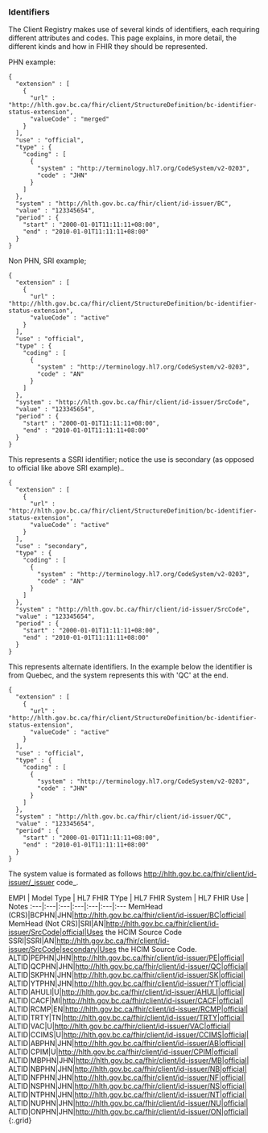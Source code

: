 ### Identifiers

The Client Registry makes use of several kinds of identifiers, each requiring different attributes and codes.  This page explains, in more detail, the different kinds and how in FHIR they should be represented.

PHN example:

    {
      "extension" : [
        {
          "url" : "http://hlth.gov.bc.ca/fhir/client/StructureDefinition/bc-identifier-status-extension",
          "valueCode" : "merged"
        }
      ],
      "use" : "official",
      "type" : {
        "coding" : [
          {
            "system" : "http://terminology.hl7.org/CodeSystem/v2-0203",
            "code" : "JHN"
          }
        ]
      },
      "system" : "http://hlth.gov.bc.ca/fhir/client/id-issuer/BC",
      "value" : "123345654",
      "period" : {
        "start" : "2000-01-01T11:11:11+08:00",
        "end" : "2010-01-01T11:11:11+08:00"
      }
    }

Non PHN, SRI example;

    {
      "extension" : [
        {
          "url" : "http://hlth.gov.bc.ca/fhir/client/StructureDefinition/bc-identifier-status-extension",
          "valueCode" : "active"
        }
      ],
      "use" : "official",
      "type" : {
        "coding" : [
          {
            "system" : "http://terminology.hl7.org/CodeSystem/v2-0203",
            "code" : "AN"
          }
        ]
      },
      "system" : "http://hlth.gov.bc.ca/fhir/client/id-issuer/SrcCode",
      "value" : "123345654",
      "period" : {
        "start" : "2000-01-01T11:11:11+08:00",
        "end" : "2010-01-01T11:11:11+08:00"
      }
    }


This represents a SSRI identifier; notice the use is secondary (as opposed to official like above SRI example)..

    {
      "extension" : [
        {
          "url" : "http://hlth.gov.bc.ca/fhir/client/StructureDefinition/bc-identifier-status-extension",
          "valueCode" : "active"
        }
      ],
      "use" : "secondary",
      "type" : {
        "coding" : [
          {
            "system" : "http://terminology.hl7.org/CodeSystem/v2-0203",
            "code" : "AN"
          }
        ]
      },
      "system" : "http://hlth.gov.bc.ca/fhir/client/id-issuer/SrcCode",
      "value" : "123345654",
      "period" : {
        "start" : "2000-01-01T11:11:11+08:00",
        "end" : "2010-01-01T11:11:11+08:00"
      }
    }


This represents alternate identifiers.  In the example below the identifier is from Quebec, and the system represents this with 'QC' at the end.

    {
      "extension" : [
        {
          "url" : "http://hlth.gov.bc.ca/fhir/client/StructureDefinition/bc-identifier-status-extension",
          "valueCode" : "active"
        }
      ],
      "use" : "official",
      "type" : {
        "coding" : [
          {
            "system" : "http://terminology.hl7.org/CodeSystem/v2-0203",
            "code" : "JHN"
          }
        ]
      },
      "system" : "http://hlth.gov.bc.ca/fhir/client/id-issuer/QC",
      "value" : "123345654",
      "period" : {
        "start" : "2000-01-01T11:11:11+08:00",
        "end" : "2010-01-01T11:11:11+08:00"
      }
    }

The system value is formated as follows http://hlth.gov.bc.ca/fhir/client/id-issuer/_issuer code_.

EMPI | Model Type | HL7 FHIR TYpe | HL7 FHIR System | HL7 FHIR Use | Notes
:---|:---|:---|:---|:---|:---|:---
MemHead (CRS)|BCPHN|JHN|http://hlth.gov.bc.ca/fhir/client/id-issuer/BC|official|
MemHead (Not CRS)|SRI|AN|http://hlth.gov.bc.ca/fhir/client/id-issuer/SrcCode|official|Uses the HCIM Source Code 
SSRI|SSRI|AN|http://hlth.gov.bc.ca/fhir/client/id-issuer/SrcCode|secondary|Uses the HCIM Source Code.
ALTID|PEPHN|JHN|http://hlth.gov.bc.ca/fhir/client/id-issuer/PE|official|
ALTID|QCPHN|JHN|http://hlth.gov.bc.ca/fhir/client/id-issuer/QC|official|
ALTID|SKPHN|JHN|http://hlth.gov.bc.ca/fhir/client/id-issuer/SK|official|
ALTID|YTPHN|JHN|http://hlth.gov.bc.ca/fhir/client/id-issuer/YT|official|
ALTID|AHULI|U|http://hlth.gov.bc.ca/fhir/client/id-issuer/AHULI|official|
ALTID|CACF|MI|http://hlth.gov.bc.ca/fhir/client/id-issuer/CACF|official|
ALTID|RCMP|EN|http://hlth.gov.bc.ca/fhir/client/id-issuer/RCMP|official|
ALTID|TRTY|TN|http://hlth.gov.bc.ca/fhir/client/id-issuer/TRTY|official|
ALTID|VAC|U|http://hlth.gov.bc.ca/fhir/client/id-issuer/VAC|official|
ALTID|CCIMS|U|http://hlth.gov.bc.ca/fhir/client/id-issuer/CCIMS|official|
ALTID|ABPHN|JHN|http://hlth.gov.bc.ca/fhir/client/id-issuer/AB|official|
ALTID|CPIM|U|http://hlth.gov.bc.ca/fhir/client/id-issuer/CPIM|official|
ALTID|MBPHN|JHN|http://hlth.gov.bc.ca/fhir/client/id-issuer/MB|official|
ALTID|NBPHN|JHN|http://hlth.gov.bc.ca/fhir/client/id-issuer/NB|official|
ALTID|NFPHN|JHN|http://hlth.gov.bc.ca/fhir/client/id-issuer/NF|official|
ALTID|NSPHN|JHN|http://hlth.gov.bc.ca/fhir/client/id-issuer/NS|official|
ALTID|NTPHN|JHN|http://hlth.gov.bc.ca/fhir/client/id-issuer/NT|official|
ALTID|NUPHN|JHN|http://hlth.gov.bc.ca/fhir/client/id-issuer/NU|official|
ALTID|ONPHN|JHN|http://hlth.gov.bc.ca/fhir/client/id-issuer/ON|official|
{:.grid}
